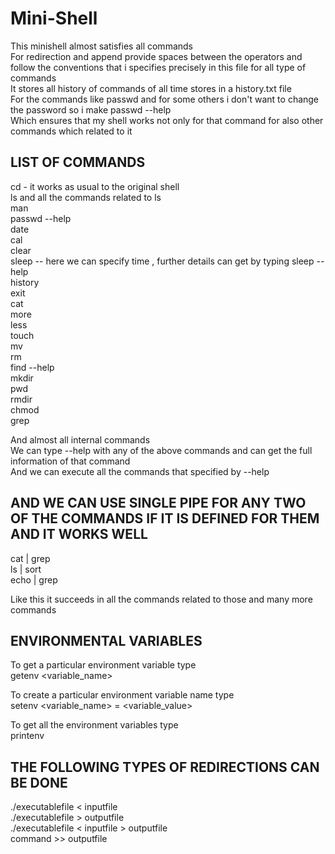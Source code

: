 # Mini-Shell
This minishell almost satisfies all commands <br/>
For redirection and append provide spaces between the operators and follow the conventions that i specifies precisely in this file for all type of commands <br/>
It stores all history of commands of all time stores in a history.txt file <br/>
For the commands like passwd and for some others i don't want to change the password so i make passwd --help <br/>
Which ensures that my shell works not only for that command for also other commands which related to it  <br/>

## LIST OF COMMANDS

cd - it works as usual to the original shell <br/>
ls and all the commands related to ls <br/>
man <br/>
passwd --help <br/>
date <br/>
cal <br/>
clear <br/>
sleep -- here we can specify time , further details can get by typing sleep --help <br/>
history <br/>
exit <br/>
cat <br/>
more <br/>
less <br/>
touch <br/>
mv <br/>
rm <br/>
find --help <br/>
mkdir <br/>
pwd <br/>
rmdir <br/>
chmod <br/>
grep <br/>

And almost all internal commands <br/>
We can type --help with any of the above commands and can get the full information of that command <br/>
And we can execute all the commands that specified by --help <br/>

## AND WE CAN USE SINGLE PIPE FOR ANY TWO OF THE COMMANDS IF IT IS DEFINED FOR THEM AND IT WORKS WELL

cat <filename> | grep <expresion> <br/>
ls | sort <br/>
echo | grep <br/>

Like this it succeeds in all the commands related to those and many more commands <br/>

## ENVIRONMENTAL VARIABLES

To get a particular environment variable type <br/>
getenv <variable_name>  <br/>

To create a particular environment variable name type <br/>
setenv <variable_name> = <variable_value> <br/>

To get all the environment variables type <br/>
printenv <br/>


## THE FOLLOWING TYPES OF REDIRECTIONS CAN BE DONE <br/>

./executablefile < inputfile <br/>
./executablefile > outputfile <br/>
./executablefile < inputfile > outputfile <br/>
command >> outputfile <br/>
